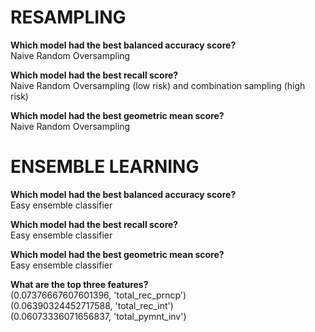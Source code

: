 # RESAMPLING

<strong>Which model had the best balanced accuracy score?</strong><br>
Naive Random Oversampling

<strong>Which model had the best recall score?</strong><br>
Naive Random Oversampling (low risk) and combination sampling (high risk)

<strong>Which model had the best geometric mean score?</strong><br>
Naive Random Oversampling

# ENSEMBLE LEARNING

<strong>Which model had the best balanced accuracy score?</strong><br>
Easy ensemble classifier

<strong>Which model had the best recall score?</strong><br>
Easy ensemble classifier

<strong>Which model had the best geometric mean score?</strong><br>
Easy ensemble classifier

<strong>What are the top three features?</strong><br>
(0.07376667607601396, 'total_rec_prncp')<br>
 (0.06390324452717588, 'total_rec_int')<br>
 (0.06073336071656837, 'total_pymnt_inv')<br>


